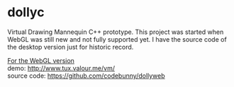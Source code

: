 dollyc
======

Virtual Drawing Mannequin C++ prototype. This project was started when WebGL was still new and not fully supported yet.
I have the source code of the desktop version just for historic record.

<u>For the WebGL version</u><br />
demo: http://www.tux.valour.me/vm/<br />
source code: https://github.com/codebunny/dollyweb<br />
